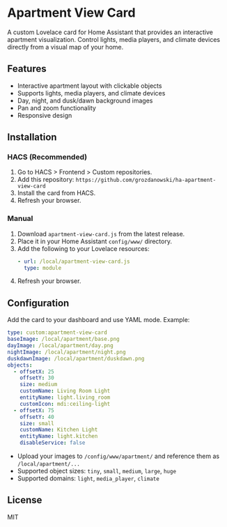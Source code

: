 # Apartment View Card

A custom Lovelace card for Home Assistant that provides an interactive apartment visualization. Control lights, media players, and climate devices directly from a visual map of your home.

## Features

- Interactive apartment layout with clickable objects
- Supports lights, media players, and climate devices
- Day, night, and dusk/dawn background images
- Pan and zoom functionality
- Responsive design

## Installation

### HACS (Recommended)

1. Go to HACS > Frontend > Custom repositories.
2. Add this repository: `https://github.com/grozdanowski/ha-apartment-view-card`
3. Install the card from HACS.
4. Refresh your browser.

### Manual

1. Download `apartment-view-card.js` from the latest release.
2. Place it in your Home Assistant `config/www/` directory.
3. Add the following to your Lovelace resources:
   ```yaml
   - url: /local/apartment-view-card.js
     type: module
   ```
4. Refresh your browser.

## Configuration

Add the card to your dashboard and use YAML mode. Example:

```yaml
type: custom:apartment-view-card
baseImage: /local/apartment/base.png
dayImage: /local/apartment/day.png
nightImage: /local/apartment/night.png
duskdawnImage: /local/apartment/duskdawn.png
objects:
  - offsetX: 25
    offsetY: 30
    size: medium
    customName: Living Room Light
    entityName: light.living_room
    customIcon: mdi:ceiling-light
  - offsetX: 75
    offsetY: 40
    size: small
    customName: Kitchen Light
    entityName: light.kitchen
    disableService: false
```

- Upload your images to `/config/www/apartment/` and reference them as `/local/apartment/...`
- Supported object sizes: `tiny`, `small`, `medium`, `large`, `huge`
- Supported domains: `light`, `media_player`, `climate`

## License

MIT
